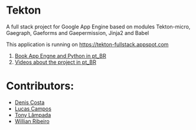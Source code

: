 Tekton
================

A full stack project for Google App Engine based on modules Tekton-micro, Gaegraph, Gaeforms and Gaepermission, Jinja2 and Babel

This application is running on <https://tekton-fullstack.appspot.com>

1. [Book App Engne and Python in pt_BR](https://leanpub.com/appengine)
2. [Vìdeos about the project in pt_BR](https://www.youtube.com/playlist?list=PLA05yVJtRWYRGIeBxag8uT-3ftcMVT5oF)


# Contributors:

* [Denis Costa](https://github.com/deniscostadsc)
* [Lucas Campos](https://github.com/willianribeiro)
* [Tony Lâmpada](https://github.com/tonylampada)
* [Willian Ribeiro](https://github.com/willianribeiro)
